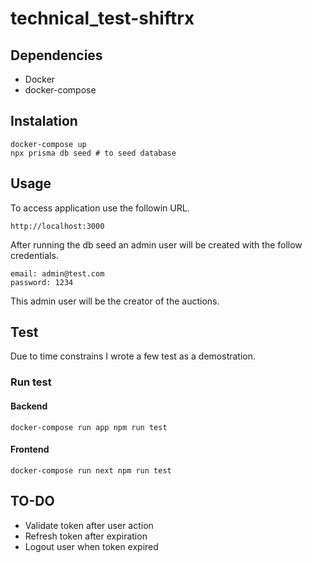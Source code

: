 # technical_test-shiftrx

## Dependencies

- Docker
- docker-compose

## Instalation

```
docker-compose up
npx prisma db seed # to seed database
```

## Usage

To access application use the followin URL.

```
http://localhost:3000
```

After running the db seed an admin user will be created with the follow credentials.

```
email: admin@test.com
password: 1234
```

This admin user will be the creator of the auctions.

## Test

Due to time constrains I wrote a few test as a demostration.

### Run test

#### Backend

```
docker-compose run app npm run test
```

#### Frontend

```
docker-compose run next npm run test
```

## TO-DO

- Validate token after user action
- Refresh token after expiration
- Logout user when token expired
